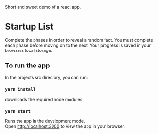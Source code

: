 Short and sweet demo of a react app.

# Startup List
Complete the phases in order to reveal a random fact. You must complete each phase before moving on to the next. Your progress is saved in your browsers local storage.

## To run the app

In the projects src directory, you can run:

### `yarn install`
downloads the required node modules

### `yarn start`
Runs the app in the development mode.\
Open [http://localhost:3000](http://localhost:3000) to view the app in your browser.
